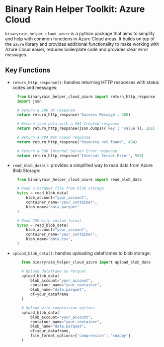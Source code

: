 # Binary Rain Helper Toolkit: Azure Cloud

`binaryrain_helper_cloud_azure` is a python package that aims to simplify and help with common functions in Azure Cloud areas. It builds on top of the `azure` library and provides additional functionality to make working with Azure Cloud easier, reduces boilerplate code and provides clear error messages.

## Key Functions

- `return_http_response()`: handles returning HTTP responses with status codes and messages:

  ```python
    from binaryrain_helper_cloud_azure import return_http_response
    import json

    # Return a 200 OK response
    return return_http_response('Success Message', 200)

    # Return json data with a 201 Created response
    return return_http_response(json.dumps({'key': 'value'}), 201)

    # Return a 404 Not Found response
    return return_http_response('Resource not found', 404)

    # Return a 500 Internal Server Error response
    return return_http_response('Internal Server Error', 500)
  ```

- `read_blob_data()`: provides a simplified way to read data from Azure Blob Storage:

  ```python
    from binaryrain_helper_cloud_azure import read_blob_data

    # Read a Parquet file from blob storage
    bytes = read_blob_data(
        blob_account="your_account",
        container_name="your_container",
        blob_name="data.parquet"
    )

    # Read CSV with custom format
    bytes = read_blob_data(
        blob_account="your_account",
        container_name="your_container",
        blob_name="data.csv",
    )
  ```

- `upload_blob_data()`: handles uploading dataframes to blob storage:

  ```python
      from binaryrain_helper_cloud_azure import upload_blob_data

      # Upload dataframe as Parquet
      upload_blob_data(
          blob_account="your_account",
          container_name="your_container",
          blob_name="data.parquet",
          df=your_dataframe
      )

      # Upload with compression options
      upload_blob_data(
          blob_account="your_account",
          container_name="your_container",
          blob_name="data.parquet",
          df=your_dataframe,
          file_format_options={'compression': 'snappy'}
      )
  ```
